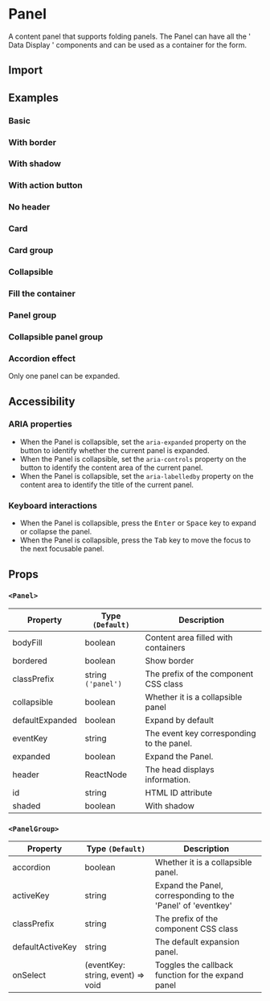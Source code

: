 # Panel

A content panel that supports folding panels. The Panel can have all the ' Data Display ' components and can be used as a container for the form.

## Import

<!--{include:<import-guide>}-->

## Examples

### Basic

<!--{include:`basic.md`}-->

### With border

<!--{include:`bordered.md`}-->

### With shadow

<!--{include:`shaded.md`}-->

### With action button

<!--{include:`with-action.md`}-->

### No header

<!--{include:`no-header.md`}-->

### Card

<!--{include:`card.md`}-->

### Card group

<!--{include:`card-grid.md`}-->

### Collapsible

<!--{include:`collapsible.md`}-->

### Fill the container

<!--{include:`body-fill.md`}-->

### Panel group

<!--{include:`panel-group.md`}-->

### Collapsible panel group

<!--{include:`accordion-group.md`}-->

### Accordion effect

Only one panel can be expanded.

<!--{include:`accordion-group-active.md`}-->

## Accessibility

### ARIA properties

- When the Panel is collapsible, set the `aria-expanded` property on the button to identify whether the current panel is expanded.
- When the Panel is collapsible, set the `aria-controls` property on the button to identify the content area of the current panel.
- When the Panel is collapsible, set the `aria-labelledby` property on the content area to identify the title of the current panel.

### Keyboard interactions

- When the Panel is collapsible, press the <kbd>Enter</kbd> or <kbd>Space</kbd> key to expand or collapse the panel.
- When the Panel is collapsible, press the <kbd>Tab</kbd> key to move the focus to the next focusable panel.

## Props

### `<Panel>`

<!-- prettier-sort-markdown-table -->

| Property        | Type `(Default)`   | Description                               |
| --------------- | ------------------ | ----------------------------------------- |
| bodyFill        | boolean            | Content area filled with containers       |
| bordered        | boolean            | Show border                               |
| classPrefix     | string `('panel')` | The prefix of the component CSS class     |
| collapsible     | boolean            | Whether it is a collapsible panel         |
| defaultExpanded | boolean            | Expand by default                         |
| eventKey        | string             | The event key corresponding to the panel. |
| expanded        | boolean            | Expand the Panel.                         |
| header          | ReactNode          | The head displays information.            |
| id              | string             | HTML ID attribute                         |
| shaded          | boolean            | With shadow                               |

### `<PanelGroup>`

| Property         | Type `(Default)`                  | Description                                                  |
| ---------------- | --------------------------------- | ------------------------------------------------------------ |
| accordion        | boolean                           | Whether it is a collapsible panel.                           |
| activeKey        | string                            | Expand the Panel, corresponding to the 'Panel' of 'eventkey' |
| classPrefix      | string                            | The prefix of the component CSS class                        |
| defaultActiveKey | string                            | The default expansion panel.                                 |
| onSelect         | (eventKey: string, event) => void | Toggles the callback function for the expand panel           |

